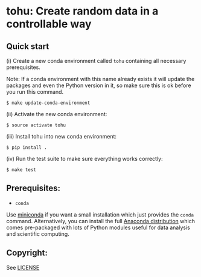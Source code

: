 tohu: Create random data in a controllable way
==============================================


Quick start
-----------

(i) Create a new conda environment called `tohu` containing all necessary prerequisites.

Note: If a conda environment with this name already exists it will update the packages and even the Python version in it, so make sure this is ok before you run this command.

```
$ make update-conda-environment
```

(ii) Activate the new conda environment:

```
$ source activate tohu
```

(iii) Install tohu into new conda environment:

```
$ pip install .
```

(iv) Run the test suite to make sure everything works correctly:

```
$ make test
```


Prerequisites:
--------------

- `conda`

Use [miniconda](http://conda.pydata.org/miniconda.html) if you want a small
installation which just provides the `conda` command. Alternatively, you can
install the full [Anaconda distribution](https://www.continuum.io/downloads)
which comes pre-packaged with lots of Python modules useful for data analysis
and scientific computing.


Copyright:
----------

See [LICENSE](./LICENSE)
